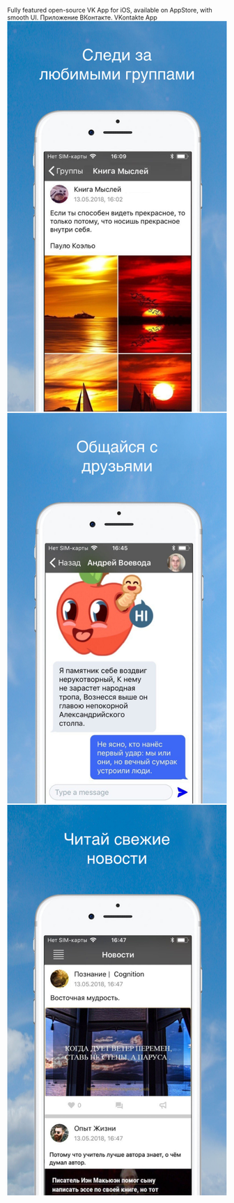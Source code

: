 Fully featured open-source VK App for iOS, available on AppStore, with smooth UI. Приложение ВКонтакте. VKontakte App
![Screenshot](market1.jpg)![Screenshot](market2.jpg)![Screenshot](market3.jpg)
